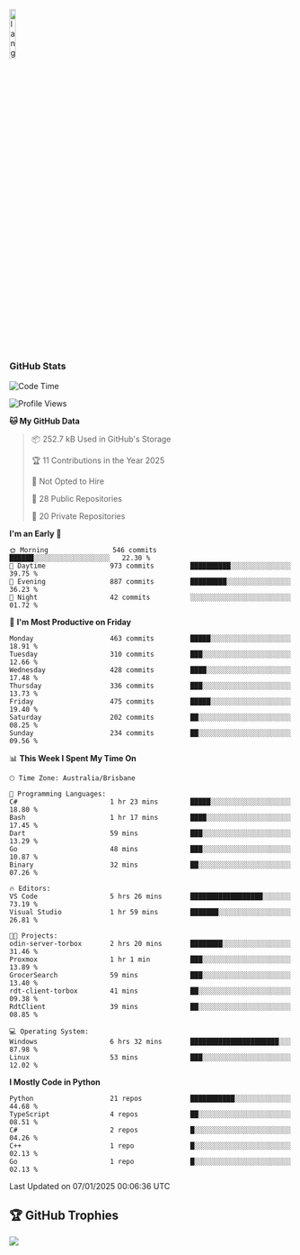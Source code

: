 <p align="left"><img width=15%" src="https://github.com/alansmathew/alansmathew/raw/master/lang.gif" alt="lang image here" /></p>

# <h3 align="left">GitHub Stats</h3>

<!--START_SECTION:waka-->
![Code Time](http://img.shields.io/badge/Code%20Time-546%20hrs%2013%20mins-blue)

![Profile Views](http://img.shields.io/badge/Profile%20Views-3-blue)

**🐱 My GitHub Data** 

> 📦 252.7 kB Used in GitHub's Storage 
 > 
> 🏆 11 Contributions in the Year 2025
 > 
> 🚫 Not Opted to Hire
 > 
> 📜 28 Public Repositories 
 > 
> 🔑 20 Private Repositories 
 > 
**I'm an Early 🐤** 

```text
🌞 Morning                546 commits         ██████░░░░░░░░░░░░░░░░░░░   22.30 % 
🌆 Daytime                973 commits         ██████████░░░░░░░░░░░░░░░   39.75 % 
🌃 Evening                887 commits         █████████░░░░░░░░░░░░░░░░   36.23 % 
🌙 Night                  42 commits          ░░░░░░░░░░░░░░░░░░░░░░░░░   01.72 % 
```
📅 **I'm Most Productive on Friday** 

```text
Monday                   463 commits         █████░░░░░░░░░░░░░░░░░░░░   18.91 % 
Tuesday                  310 commits         ███░░░░░░░░░░░░░░░░░░░░░░   12.66 % 
Wednesday                428 commits         ████░░░░░░░░░░░░░░░░░░░░░   17.48 % 
Thursday                 336 commits         ███░░░░░░░░░░░░░░░░░░░░░░   13.73 % 
Friday                   475 commits         █████░░░░░░░░░░░░░░░░░░░░   19.40 % 
Saturday                 202 commits         ██░░░░░░░░░░░░░░░░░░░░░░░   08.25 % 
Sunday                   234 commits         ██░░░░░░░░░░░░░░░░░░░░░░░   09.56 % 
```


📊 **This Week I Spent My Time On** 

```text
🕑︎ Time Zone: Australia/Brisbane

💬 Programming Languages: 
C#                       1 hr 23 mins        █████░░░░░░░░░░░░░░░░░░░░   18.80 % 
Bash                     1 hr 17 mins        ████░░░░░░░░░░░░░░░░░░░░░   17.45 % 
Dart                     59 mins             ███░░░░░░░░░░░░░░░░░░░░░░   13.29 % 
Go                       48 mins             ███░░░░░░░░░░░░░░░░░░░░░░   10.87 % 
Binary                   32 mins             ██░░░░░░░░░░░░░░░░░░░░░░░   07.26 % 

🔥 Editors: 
VS Code                  5 hrs 26 mins       ██████████████████░░░░░░░   73.19 % 
Visual Studio            1 hr 59 mins        ███████░░░░░░░░░░░░░░░░░░   26.81 % 

🐱‍💻 Projects: 
odin-server-torbox       2 hrs 20 mins       ████████░░░░░░░░░░░░░░░░░   31.46 % 
Proxmox                  1 hr 1 min          ███░░░░░░░░░░░░░░░░░░░░░░   13.89 % 
GrocerSearch             59 mins             ███░░░░░░░░░░░░░░░░░░░░░░   13.40 % 
rdt-client-torbox        41 mins             ██░░░░░░░░░░░░░░░░░░░░░░░   09.38 % 
RdtClient                39 mins             ██░░░░░░░░░░░░░░░░░░░░░░░   08.85 % 

💻 Operating System: 
Windows                  6 hrs 32 mins       ██████████████████████░░░   87.98 % 
Linux                    53 mins             ███░░░░░░░░░░░░░░░░░░░░░░   12.02 % 
```

**I Mostly Code in Python** 

```text
Python                   21 repos            ███████████░░░░░░░░░░░░░░   44.68 % 
TypeScript               4 repos             ██░░░░░░░░░░░░░░░░░░░░░░░   08.51 % 
C#                       2 repos             █░░░░░░░░░░░░░░░░░░░░░░░░   04.26 % 
C++                      1 repo              █░░░░░░░░░░░░░░░░░░░░░░░░   02.13 % 
Go                       1 repo              █░░░░░░░░░░░░░░░░░░░░░░░░   02.13 % 
```




 Last Updated on 07/01/2025 00:06:36 UTC
<!--END_SECTION:waka-->

## 🏆 GitHub Trophies

![](https://github-profile-trophy.vercel.app/?username=samh06&theme=discord&no-frame=true&no-bg=false&margin-w=4)
